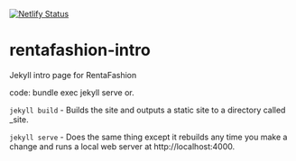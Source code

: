 [![Netlify Status](https://api.netlify.com/api/v1/badges/d6fb5745-5e6f-4c20-89a9-a9dfe729059b/deploy-status)](https://app.netlify.com/sites/rentafashion/deploys)

# rentafashion-intro

Jekyll intro page for RentaFashion

code: bundle exec jekyll serve
or.

`jekyll build` - Builds the site and outputs a static site to a directory called _site.

`jekyll serve` - Does the same thing except it rebuilds any time you make a change and runs a local web server at http://localhost:4000.